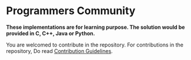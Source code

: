 # Programmers Community
__These implementations are for learning purpose. The solution would be provided in C, C++, Java or Python.__

You are welcomed to contribute in the repository. For contributions in the repository, Do read [Contribution Guidelines](./Contributing.md).
